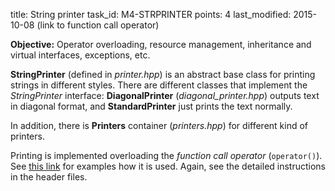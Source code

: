 title: String printer
task_id: M4-STRPRINTER
points: 4
last_modified: 2015-10-08 (link to function call operator)


**Objective:** Operator overloading, resource management, inheritance
and virtual interfaces, exceptions, etc.

**StringPrinter** (defined in *printer.hpp*) is an abstract base class
for printing strings in different styles. There are different classes
that implement the *StringPrinter* interface: **DiagonalPrinter**
(*diagonal_printer.hpp*) outputs text in diagonal format, and
**StandardPrinter** just prints the text normally.

In addition, there is **Printers** container (*printers.hpp*) for
different kind of printers.

Printing is implemented overloading the *function call operator*
(`operator()`). See [this link] for examples how it is used. Again,
see the detailed instructions in the header files.

[this link]: http://www.tutorialspoint.com/cplusplus/function_call_operator_overloading.htm
